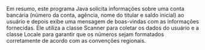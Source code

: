 Em resumo, este programa Java solicita informações sobre uma conta bancária (número da conta, agência, nome do titular e saldo inicial) ao usuário e depois exibe uma mensagem de boas-vindas com as informações fornecidas. Ele utiliza a classe Scanner para coletar os dados do usuário e a classe Locale para garantir que os números sejam formatados corretamente de acordo com as convenções regionais.
